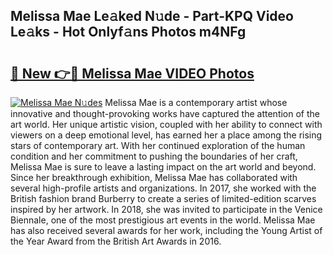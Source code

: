 ## Melissa Mae Le𝚊ked N𝚞de - Part-KPQ Video Le𝚊ks - Hot Onlyf𝚊ns Photos m4NFg

# <h2><a href="http://ab76573.deff.icu/?id=Melissa+Mae">🔗 New 👉🔴 Melissa Mae VIDEO Photos</a></h2>

[![Melissa Mae N𝚞des](https://i.imgur.com/rIISA9y.gif)](http://ab76573.deff.icu/?id=Melissa+Mae)
Melissa Mae is a contemporary artist whose innovative and thought-provoking works have captured the attention of the art world. Her unique artistic vision, coupled with her ability to connect with viewers on a deep emotional level, has earned her a place among the rising stars of contemporary art. With her continued exploration of the human condition and her commitment to pushing the boundaries of her craft, Melissa Mae is sure to leave a lasting impact on the art world and beyond. Since her breakthrough exhibition, Melissa Mae has collaborated with several high-profile artists and organizations. In 2017, she worked with the British fashion brand Burberry to create a series of limited-edition scarves inspired by her artwork. In 2018, she was invited to participate in the Venice Biennale, one of the most prestigious art events in the world. Melissa Mae has also received several awards for her work, including the Young Artist of the Year Award from the British Art Awards in 2016.
